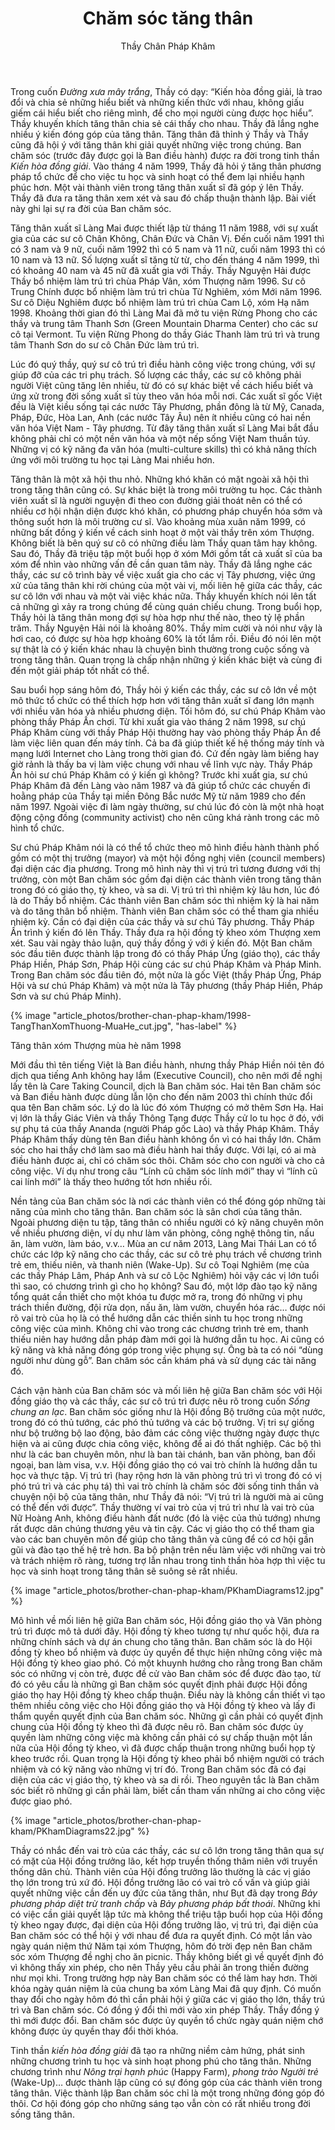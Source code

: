 ﻿---
title: Chăm sóc tăng thân
author: Thầy Chân Pháp Khâm
---

Trong cuốn *Đường xưa mây trắng*, Thầy có dạy: “Kiến hòa đồng giải, là trao đổi và chia sẻ những hiểu biết và những kiến thức với nhau, không giấu giếm cái hiểu biết cho riêng mình, để cho mọi người cùng được học hiểu”. Thầy khuyến khích tăng thân chia sẻ cái thấy cho nhau. Thầy đã lắng nghe nhiều ý kiến đóng góp của tăng thân. Tăng thân đã thỉnh ý Thầy và Thầy cũng đã hội ý với tăng thân khi giải quyết những việc trong chúng. Ban chăm sóc (trước đây được gọi là Ban điều hành) được ra đời trong tinh thần *Kiến hòa đồng giải*. Vào tháng 4 năm 1999, Thầy đã hỏi ý tăng thân phương pháp tổ chức để cho việc tu học và sinh hoạt có thể đem lại nhiều hạnh phúc hơn. Một vài thành viên trong tăng thân xuất sĩ đã góp ý lên Thầy. Thầy đã đưa ra tăng thân xem xét và sau đó chấp thuận thành lập. Bài viết này ghi lại sự ra đời của Ban chăm sóc.

Tăng thân xuất sĩ Làng Mai được thiết lập từ tháng 11 năm 1988, với sự xuất gia của các sư cô Chân Không, Chân Đức và Chân Vị. Đến cuối năm 1991 thì có 3 nam và 9 nữ, cuối năm 1992 thì có 5 nam và 11 nữ, cuối năm 1993 thì có 10 nam và 13 nữ. Số lượng xuất sĩ tăng từ từ, cho đến tháng 4 năm 1999, thì có khoảng 40 nam và 45 nữ đã xuất gia với Thầy. Thầy Nguyện Hải được Thầy bổ nhiệm làm trú trì chùa Pháp Vân, xóm Thượng năm 1996. Sư cô Trung Chính được bổ nhiệm làm trú trì chùa Từ Nghiêm, xóm Mới năm 1996. Sư cô Diệu Nghiêm được bổ nhiệm làm trú trì chùa Cam Lộ, xóm Hạ năm 1998. Khoảng thời gian đó thì Làng Mai đã mở tu viện Rừng Phong cho các thầy và trung tâm Thanh Sơn (Green Mountain Dharma Center) cho các sư cô tại Vermont. Tu viện Rừng Phong do thầy Giác Thanh làm trú trì và trung tâm Thanh Sơn do sư cô Chân Đức làm trú trì.

Lúc đó quý thầy, quý sư cô trú trì điều hành công việc trong chúng, với sự giúp đỡ của các tri phụ trách. Số lượng các thầy, các sư cô không phải người Việt cũng tăng lên nhiều, từ đó có sự khác biệt về cách hiểu biết và ứng xử trong đời sống xuất sĩ tùy theo văn hóa mỗi nơi. Các xuất sĩ gốc Việt đều là Việt kiều sống tại các nước Tây Phương, phần đông là từ Mỹ, Canada, Pháp, Đức, Hòa Lan, Anh (các nước Tây Âu) nên ít nhiều cũng có hai nền văn hóa Việt Nam - Tây phương. Từ đây tăng thân xuất sĩ Làng Mai bắt đầu không phải chỉ có một nền văn hóa và một nếp sống Việt Nam thuần túy. Những vị có kỹ năng đa văn hóa (multi-culture skills) thì có khả năng thích ứng với môi trường tu học tại Làng Mai nhiều hơn.

Tăng thân là một xã hội thu nhỏ. Những khó khăn có mặt ngoài xã hội thì trong tăng thân cũng có. Sự khác biệt là trong môi trường tu học. Các thành viên xuất sĩ là người nguyện đi theo con đường giải thoát nên có thể có nhiều cơ hội nhận diện được khó khăn, có phương pháp chuyển hóa sớm và thông suốt hơn là môi trường cư sĩ. Vào khoảng mùa xuân năm 1999, có những bất đồng ý kiến về cách sinh hoạt ở một vài thầy trên xóm Thượng. Không biết là bên quý sư cô có những điều làm Thầy quan tâm hay không. Sau đó, Thầy đã triệu tập một buổi họp ở xóm Mới gồm tất cả xuất sĩ của ba xóm để nhìn vào những vấn đề cần quan tâm này. Thầy đã lắng nghe các thầy, các sư cô trình bày về việc xuất gia cho các vị Tây phương, việc ứng xử của tăng thân khi rời chúng của một vài vị, mối liên hệ giữa các thầy, các sư cô lớn với nhau và một vài việc khác nữa. Thầy khuyến khích nói lên tất cả những gì xảy ra trong chúng để cùng quán chiếu chung. Trong buổi họp, Thầy hỏi là tăng thân mong đợi sự hòa hợp như thế nào, theo tỷ lệ phần trăm. Thầy Nguyện Hải nói là khoảng 80%. Thầy mỉm cười và nói như vậy là hơi cao, có được sự hòa hợp khoảng 60% là tốt lắm rồi. Điều đó nói lên một sự thật là có ý kiến khác nhau là chuyện bình thường trong cuộc sống và trong tăng thân. Quan trọng là chấp nhận những ý kiến khác biệt và cùng đi đến một giải pháp tốt nhất có thể.

Sau buổi họp sáng hôm đó, Thầy hỏi ý kiến các thầy, các sư cô lớn về một mô thức tổ chức có thể thích hợp hơn với tăng thân xuất sĩ đang lớn mạnh với nhiều văn hóa và nhiều phương diện. Tối hôm đó, sư chú Pháp Khâm vào phòng thầy Pháp Ấn chơi. Từ khi xuất gia vào tháng 2 năm 1998, sư chú Pháp Khâm cùng với thầy Pháp Hội thường hay vào phòng thầy Pháp Ấn để làm việc liên quan đến máy tính. Cả ba đã giúp thiết kế hệ thống máy tính và mạng lưới Internet cho Làng trong thời gian đó. Cứ đến ngày làm biếng hay giờ rảnh là thấy ba vị làm việc chung với nhau về lĩnh vực này. Thầy Pháp Ấn hỏi sư chú Pháp Khâm có ý kiến gì không? Trước khi xuất gia, sư chú Pháp Khâm đã đến Làng vào năm 1987 và đã giúp tổ chức các chuyến đi hoằng pháp của Thầy tại miền Đông Bắc nước Mỹ từ năm 1989 cho đến năm 1997. Ngoài việc đi làm ngày thường, sư chú lúc đó còn là một nhà hoạt động cộng đồng (community activist) cho nên cũng khá rành trong các mô hình tổ chức.

Sư chú Pháp Khâm nói là có thể tổ chức theo mô hình điều hành thành phố gồm có một thị trưởng (mayor) và một hội đồng nghị viên (council members) đại diện các địa phương. Trong mô hình này thì vị trú trì tương đương với thị trưởng, còn một Ban chăm sóc gồm đại diện các thành viên trong tăng thân trong đó có giáo thọ, tỳ kheo, và sa di. Vị trú trì thì nhiệm kỳ lâu hơn, lúc đó là do Thầy bổ nhiệm. Các thành viên Ban chăm sóc thì nhiệm kỳ là hai năm và do tăng thân bổ nhiệm. Thành viên Ban chăm sóc có thể tham gia nhiều nhiệm kỳ. Cần có đại diện của các thầy và sư chú Tây phương. Thầy Pháp Ấn trình ý kiến đó lên Thầy. Thầy đưa ra hội đồng tỳ kheo xóm Thượng xem xét. Sau vài ngày thảo luận, quý thầy đồng ý với ý kiến đó. Một Ban chăm sóc đầu tiên được thành lập trong đó có thầy Pháp Ứng (giáo thọ), các thầy Pháp Hiền, Pháp Sơn, Pháp Hội cùng các sư chú Pháp Khâm và Pháp Minh. Trong Ban chăm sóc đầu tiên đó, một nửa là gốc Việt (thầy Pháp Ứng, Pháp Hội và sư chú Pháp Khâm) và một nửa là Tây phương (thầy Pháp Hiền, Pháp Sơn và sư chú Pháp Minh).

{% image "article_photos/brother-chan-phap-kham/1998-TangThanXomThuong-MuaHe_cut.jpg", "has-label" %}
<p class="image-label">Tăng thân xóm Thượng mùa hè năm 1998</p>

Mới đầu thì tên tiếng Việt là Ban điều hành, nhưng thầy Pháp Hiền nói tên đó dịch qua tiếng Anh không hay lắm (Executive Council), cho nên mới đề nghị lấy tên là Care Taking Council, dịch là Ban chăm sóc. Hai tên Ban chăm sóc và Ban điều hành được dùng lẫn lộn cho đến năm 2003 thì chính thức đổi qua tên Ban chăm sóc. Lý do là lúc đó xóm Thượng có mở thêm Sơn Hạ. Hai vị lớn là thầy Giác Viên và thầy Thông Tạng được Thầy cử lo tu học ở đó, với sự phụ tá của thầy Ananda (người Pháp gốc Lào) và thầy Pháp Khâm. Thầy Pháp Khâm thấy dùng tên Ban điều hành không ổn vì có hai thầy lớn. Chăm sóc cho hai thầy chớ làm sao mà điều hành hai thầy được. Với lại, có ai mà điều hành được ai, chỉ có chăm sóc thôi. Chăm sóc cho con người và cho cả công việc. Ví dụ như trong câu “Lính cũ chăm sóc lính mới” thay vì “lính cũ cai lính mới” là thấy theo hướng tốt hơn nhiều rồi.

Nền tảng của Ban chăm sóc là nơi các thành viên có thể đóng góp những tài năng của mình cho tăng thân. Ban chăm sóc là sân chơi của tăng thân. Ngoài phương diện tu tập, tăng thân có nhiều người có kỹ năng chuyên môn về nhiều phương diện, ví dụ như làm văn phòng, công nghệ thông tin, nấu ăn, làm vườn, làm báo, v.v… Mùa an cư năm 2013, Làng Mai Thái Lan có tổ chức các lớp kỹ năng cho các thầy, các sư cô trẻ phụ trách về chương trình trẻ em, thiếu niên, và thanh niên (Wake-Up). Sư cô Toại Nghiêm (mẹ của các thầy Pháp Lâm, Pháp Anh và sư cô Lộc Nghiêm) hỏi vậy các vị lớn tuổi thì sao, có chương trình gì cho họ không? Sau đó, một lớp đào tạo kỹ năng tổng quát cần thiết cho một khóa tu được mở ra, trong đó những vị phụ trách thiền đường, đội rửa dọn, nấu ăn, làm vườn, chuyển hóa rác… được nói rõ vai trò của họ là có thể hướng dẫn các thiền sinh tu học trong những công việc của mình. Không chỉ vào trong các chương trình trẻ em, thanh thiếu niên hay hướng dẫn pháp đàm mới gọi là hướng dẫn tu học. Ai cũng có kỹ năng và khả năng đóng góp trong việc phụng sự. Ông bà ta có nói “dùng người như dùng gỗ”. Ban chăm sóc cần khám phá và sử dụng các tài năng đó.

Cách vận hành của Ban chăm sóc và mối liên hệ giữa Ban chăm sóc với Hội đồng giáo thọ và các thầy, các sư cô trú trì được nêu rõ trong cuốn *Sống chung an lạc*. Ban chăm sóc giống như là Hội đồng Bộ trưởng của một nước, trong đó có thủ tướng, các phó thủ tướng và các bộ trưởng. Vị tri sự giống như bộ trưởng bộ lao động, bảo đảm các công việc thường ngày được thực hiện và ai cũng được chia công việc, không để ai đó thất nghiệp. Các bộ thì như là các ban chuyên môn, như là ban tài chánh, ban văn phòng, ban đối ngoại, ban làm visa, v.v. Hội đồng giáo thọ có vai trò chính là hướng dẫn tu học và thực tập. Vị trú trì (hay rộng hơn là văn phòng trú trì vì trong đó có vị phó trú trì và các phụ tá) thì vai trò chính là chăm sóc đời sống tinh thần và chuyện nội bộ của tăng thân, như Thầy đã nói: “Vị trú trì là người mà ai cũng có thể đến với được”. Thầy thường ví vai trò của vị trú trì như là vai trò của Nữ Hoàng Anh, không điều hành đất nước (đó là việc của thủ tướng) nhưng rất được dân chúng thương yêu và tin cậy. Các vị giáo thọ có thể tham gia vào các ban chuyên môn để giúp cho tăng thân và cũng để có cơ hội gần gũi và đào tạo thế hệ trẻ hơn. Ba bộ phận trên nếu làm việc với những vai trò và trách nhiệm rõ ràng, tương trợ lẫn nhau trong tinh thần hòa hợp thì việc tu học và sinh hoạt trong tăng thân sẽ suông sẻ rất nhiều.

{% image "article_photos/brother-chan-phap-kham/PKhamDiagrams12.jpg" %}

Mô hình về mối liên hệ giữa Ban chăm sóc, Hội đồng giáo thọ và Văn phòng trú trì được mô tả dưới đây. Hội đồng tỳ kheo tương tự như quốc hội, đưa ra những chính sách và dự án chung cho tăng thân. Ban chăm sóc là do Hội đồng tỳ kheo bổ nhiệm và được ủy quyền để thực hiện những công việc mà Hội đồng tỳ kheo giao phó. Có một khuynh hướng cho rằng trong Ban chăm sóc có những vị còn trẻ, được đề cử vào Ban chăm sóc để được đào tạo, từ đó có yêu cầu là những gì Ban chăm sóc quyết định phải được Hội đồng giáo thọ hay Hội đồng tỳ kheo chấp thuận. Điều này là không cần thiết vì tạo thêm nhiều công việc cho Hội đồng giáo thọ và Hội đồng tỳ kheo và lấy đi thẩm quyền quyết định của Ban chăm sóc. Những gì cần phải có quyết định chung của Hội đồng tỳ kheo thì đã được nêu rõ. Ban chăm sóc được ủy quyền làm những công việc mà không cần phải có sự chấp thuận một lần nữa của Hội đồng tỳ kheo, vì đã được chấp thuận trong những buổi họp tỳ kheo trước rồi. Quan trọng là Hội đồng tỳ kheo phải bổ nhiệm người có trách nhiệm và có kỹ năng vào những vị trí đó. Trong Ban chăm sóc đã có đại diện của các vị giáo thọ, tỳ kheo và sa di rồi. Theo nguyên tắc là Ban chăm sóc biết rõ những gì cần phải làm, biết cần tham vấn những ai cho công việc được giao phó.

{% image "article_photos/brother-chan-phap-kham/PKhamDiagrams22.jpg" %}

Thầy có nhắc đến vai trò của các thầy, các sư cô lớn trong tăng thân qua sự có mặt của Hội đồng trưởng lão, kết hợp truyền thống thâm niên với truyền thống dân chủ. Thành viên của Hội đồng trưởng lão thường là các vị giáo thọ lớn trong trú xứ đó. Hội đồng trưởng lão có vai trò cố vấn và giúp giải quyết những việc cần đến uy đức của tăng thân, như Bụt đã dạy trong *Bảy phương pháp diệt trừ tranh chấp* và *Bảy phương pháp bất thoái*. Những khi có việc cần giải quyết lập tức mà không thể triệu tập buổi họp của Hội đồng tỳ kheo ngay được, đại diện của Hội đồng trưởng lão, vị trú trì, đại diện của Ban chăm sóc có thể hội ý với nhau để đưa ra quyết định. Có một lần vào ngày quán niệm thứ Năm tại xóm Thượng, hôm đó trời đẹp nên Ban chăm sóc xóm Thượng đề nghị cho ăn picnic. Thầy không biết gì về quyết định đó vì không thấy xin phép, cho nên Thầy yêu cầu phải ăn trong thiền đường như mọi khi. Trong trường hợp này Ban chăm sóc có thể làm hay hơn. Thời khóa ngày quán niệm là của chung ba xóm Làng Mai đã quy định. Có muốn thay đổi cho ngày hôm đó thì cần phải hội ý giữa các vị giáo thọ lớn, thầy trú trì và Ban chăm sóc. Có đồng ý đổi thì mới vào xin phép Thầy. Thầy đồng ý thì mới được đổi. Ban chăm sóc được ủy quyền tổ chức ngày quán niệm chớ không được ủy quyền thay đổi thời khóa.

Tinh thần *kiến hòa đồng giải* đã tạo ra những niềm cảm hứng, phát sinh những chương trình tu học và sinh hoạt phong phú cho tăng thân. Những chương trình như *Nông trại hạnh phúc* (Happy Farm), *phong trào Người trẻ* (Wake-Up)… được thành lập cũng có sự đóng góp của các thành viên trong tăng thân. Việc thành lập Ban chăm sóc chỉ là một trong những đóng góp đó thôi. Cơ hội đóng góp cho những sáng tạo vẫn còn có rất nhiều trong đời sống tăng thân.
